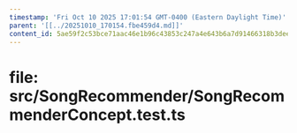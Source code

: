 ```yaml
---
timestamp: 'Fri Oct 10 2025 17:01:54 GMT-0400 (Eastern Daylight Time)'
parent: '[[../20251010_170154.fbe459d4.md]]'
content_id: 5ae59f2c53bce71aac46e1b96c43853c247a4e643b6a7d91466318b3dee6b462
---
```


# file: src/SongRecommender/SongRecommenderConcept.test.ts

